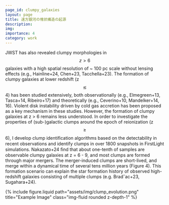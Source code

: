 ```yaml
---
page_id: clumpy_galaxies
layout: page
title: 遠方銀河の塊状構造の起源
description: 
img:
importance: 4
category: work 
---
```



JWST has also revealed clumpy morphologies in $$z > 6$$ galaxies with a high spatial resolution of ~ 100 pc scale without lensing effects (e.g., Hainline+24, Chen+23, Tacchella+23). The formation of clumpy galaxies at lower redshift (z $$\lesssim$$ 4) has been studied extensively, both observationally (e.g., Elmegreen+13, Tasca+14, Ribeiro+17) and theoretically (e.g., Ceverino+10, Mandelker+14, 16). Violent disk instability driven by cold gas accretion has been proposed as a key mechanism in these studies. However, the formation of clumpy galaxies at z > 6 remains less understood. In order to investigate the properties of (sub-)galactic clumps around the epoch of reionization (z $$\geq$$ 6), I develop clump identiﬁcation algorithms based on the detectability in recent observations and identify clumps in over 1800 snapshots in FirstLight simulations. Nakazato+24 ﬁnd that about one-tenth of samples are observable clumpy galaxies at z = 6 - 9, and most clumps are formed through major mergers. The merger-induced clumps are short-lived, and merge within a dynamical time of several tens million years (Figure 4). This formation scenario can explain the star formation history of observed high-redshift galaxies consisting of multiple clumps (e.g. Bradˇac+23, Sugahara+24).  

 <!-- 画像部分 -->
  <div class="col-sm-4 text-center">
    {% include figure.liquid path="assets/img/clump_evolution.png" title="Example Image" class="img-fluid rounded z-depth-1" %}
  </div>
</div>
